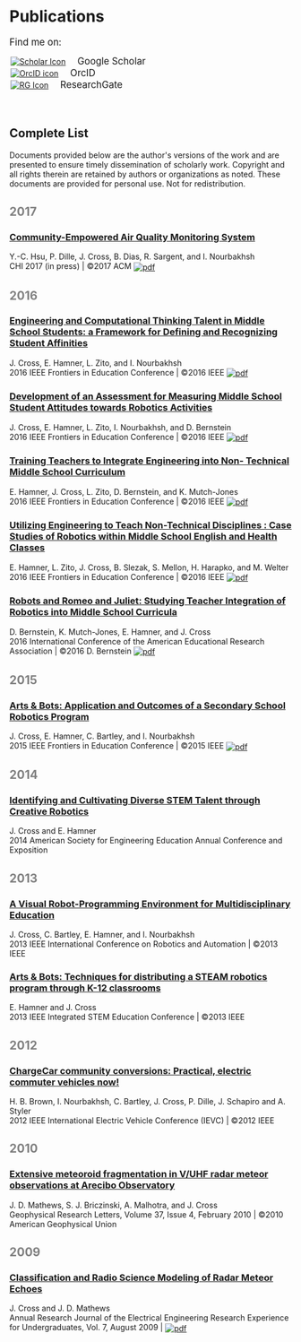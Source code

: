 # [](#header-1)Publications

<span style="display: inline-block;vertical-align: middle;font-size:larger;">Find me on:</span>
<div><a href="https://scholar.google.com/citations?user=eu0Cw5QAAAAJ"><img style="vertical-align:middle;margin:2px 21px 2px 2px;" src="jenncross.github.io/images/icons/gscholar.png" alt="Scholar Icon"><span style="display:inline-block;vertical-align: middle;font-size:larger;">Google Scholar</span></a></div>

<div><a href="https://orcid.org/0000-0002-1201-2901"><img style="vertical-align:middle;margin:2px 21px 2px 2px;" src="jenncross.github.io/images/icons/ID_symbol_B-W_32x32.png" alt="OrcID icon"><span style="display:inline-block;vertical-align: middle;font-size:larger;">OrcID</span></a></div>

<div><a href="https://www.researchgate.net/profile/Jennifer_Cross9"><img style="vertical-align:middle;margin:2px 21px 2px 2px;" src="jenncross.github.io/images/icons/rgate.png" alt="RG Icon"><span style="display:inline-block;vertical-align: middle;font-size:larger;">ResearchGate</span></a></div>
<br>
<br>

## [](#header-2)Complete List
<span style.border="1px gray">Documents provided below are the author's versions of the work and are presented to ensure timely dissemination of scholarly work.  Copyright and all rights therein are retained by authors or organizations as noted. These documents are provided for personal use. Not for redistribution.</span>

## [](#header-2)<span style="color:gray">2017</span><a name="2016"></a>

### [](#header-3)[Community-Empowered Air Quality Monitoring System](http://www.cmucreatelab.org/files/Community-Empowered%20Air%20Quality%20Monitoring%20System.pdf)
Y.-C. Hsu, P. Dille, J. Cross, B. Dias, R. Sargent, and I. Nourbakhsh<br>
CHI 2017 (in press) &#124; &copy;2017 ACM <a target="_blank" href="http://www.cmucreatelab.org/files/Community-Empowered%20Air%20Quality%20Monitoring%20System.pdf"><img src="jenncross.github.io/images/icons/google-drive-pdf-file smaller gray.png" align="absmiddle"  alt="pdf"></a>

## [](#header-2)<span style="color:gray">2016</span><a name="2016"></a>

### [](#header-3)[Engineering and Computational Thinking Talent in Middle School Students: a Framework for Defining and Recognizing Student Affinities](https://doi.org/10.1109/FIE.2016.7757720)
J. Cross,  E. Hamner, L. Zito, and I. Nourbakhsh<br>
2016 IEEE Frontiers in Education Conference &#124; &copy;2016 IEEE <a target="_blank" href="jenncross.github.io/docs/FIE2016_talent_authorcopy.pdf"><img src="jenncross.github.io/images/icons/google-drive-pdf-file smaller gray.png" align="absmiddle"  alt="pdf"></a>

### [](#header-3)[Development of an Assessment for Measuring Middle School Student Attitudes towards Robotics Activities](https://doi.org/10.1109/FIE.2016.7757677)
J. Cross,  E. Hamner, L. Zito, I. Nourbakhsh, and D. Bernstein<br>
2016 IEEE Frontiers in Education Conference &#124; &copy;2016 IEEE <a target="_blank" href="jenncross.github.io/docs/FIE2016Validation_authorcopy.pdf"><img src="jenncross.github.io/images/icons/google-drive-pdf-file smaller gray.png" align="absmiddle"  alt="pdf"></a>

### [](#header-3)[Training Teachers to Integrate Engineering into Non- Technical Middle School Curriculum](https://doi.org/10.1109/FIE.2016.7757528)
E. Hamner, J. Cross, L. Zito, D. Bernstein, and K. Mutch-Jones<br>
2016 IEEE Frontiers in Education Conference &#124; &copy;2016 IEEE <a target="_blank" href="jenncross.github.io/docs/FIE2016_teachertraining_authorcopy.pdf"><img src="jenncross.github.io/images/icons/google-drive-pdf-file smaller gray.png" align="absmiddle"  alt="pdf"></a>

### [](#header-3)[Utilizing Engineering to Teach Non-Technical Disciplines : Case Studies of Robotics within Middle School English and Health Classes](https://doi.org/10.1109/FIE.2016.7757486)
E. Hamner, L. Zito, J. Cross, B. Slezak, S. Mellon, H. Harapko, and M. Welter<br>
2016 IEEE Frontiers in Education Conference &#124; &copy;2016 IEEE <a target="_blank" href="jenncross.github.io/docs/FIE2016_CaseStudies_authorcopy.pdf"><img src="jenncross.github.io/images/icons/google-drive-pdf-file smaller gray.png" align="absmiddle"  alt="pdf"></a>

### [](#header-3)[Robots and Romeo and Juliet:  Studying Teacher Integration of Robotics into Middle School Curricula](../docs/AERA2016_RomeoJuliet.pdf)
D. Bernstein, K. Mutch-Jones, E. Hamner, and J. Cross<br>
2016 International Conference of the American Educational Research Association &#124; &copy;2016 D. Bernstein <a target="_blank" href="jenncross.github.io/docs/AERA2016_RomeoJuliet.pdf"><img src="jenncross.github.io/images/icons/google-drive-pdf-file smaller gray.png" align="absmiddle"  alt="pdf"></a>

## [](#header-2)<span style="color:gray">2015</span><a name="2015"></a>

### [](#header-3)[Arts & Bots: Application and Outcomes of a Secondary School Robotics Program](https://doi.org/10.1109/FIE.2015.7344375)
J. Cross, E. Hamner, C. Bartley, and I. Nourbakhsh<br>
2015 IEEE Frontiers in Education Conference &#124; &copy;2015 IEEE <a target="_blank" href="jenncross.github.io/docs/FIE2015_outcomes_authorcopy.pdf"><img src="jenncross.github.io/images/icons/google-drive-pdf-file smaller gray.png" align="absmiddle"  alt="pdf"></a>

## [](#header-2)<span style="color:gray">2014</span><a name="2014"></a>

### [](#header-3)[Identifying and Cultivating Diverse STEM Talent through Creative Robotics](http://www.asee.org/public/conferences/32/papers/10169/view)
J. Cross and E. Hamner<br>
2014 American Society for Engineering Education Annual Conference and Exposition

## [](#header-2)<span style="color:gray">2013</span><a name="2013"></a>

### [](#header-3)[A Visual Robot-Programming Environment for Multidisciplinary Education](https://doi.org/10.1109/ICRA.2013.6630613)
J. Cross, C. Bartley, E. Hamner, and I. Nourbakhsh<br>
2013 IEEE International Conference on Robotics and Automation &#124; &copy;2013 IEEE

### [](#header-3)[Arts & Bots: Techniques for distributing a STEAM robotics program through K-12 classrooms](https://doi.org/10.1109/ISECon.2013.6525207)
E. Hamner and J. Cross<br>
2013 IEEE Integrated STEM Education Conference &#124; &copy;2013 IEEE

## [](#header-2)<span style="color:gray">2012</span><a name="2012"></a>

### [](#header-3)[ChargeCar community conversions: Practical, electric commuter vehicles now!](https://doi.org/10.1109/IEVC.2012.6183231)
H. B. Brown, I. Nourbakhsh, C. Bartley, J. Cross, P. Dille, J. Schapiro and A. Styler<br>
2012 IEEE International Electric Vehicle Conference (IEVC) &#124; &copy;2012 IEEE

## [](#header-2)<span style="color:gray">2010</span><a name="2010"></a>

### [](#header-3)[Extensive meteoroid fragmentation in V/UHF radar meteor observations at Arecibo Observatory](http://dx.doi.org/10.1029/2009GL041967)
J. D. Mathews, S. J. Briczinski, A. Malhotra, and J. Cross<br>
Geophysical Research Letters, Volume 37, Issue 4, February 2010 &#124; &copy;2010 American Geophysical Union

## [](#header-2)<span style="color:gray">2009</span><a name="2009"></a>

### [](#header-3)[Classification and Radio Science Modeling of Radar Meteor Echoes](http://www.ee.psu.edu/REU/REUPublications.aspx)
J. Cross and J. D. Mathews<br>
Annual Research Journal of the Electrical Engineering Research Experience for Undergraduates, Vol. 7, August 2009 &#124; <a target="_blank" href="jenncross.github.io/docs/jcross_2009_EEREU_MeteorClassification.pdf"><img src="jenncross.github.io/images/icons/google-drive-pdf-file smaller gray.png" align="absmiddle"  alt="pdf"></a>

